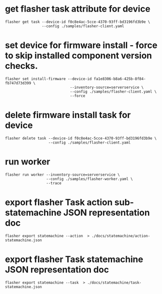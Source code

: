 # get flasher task attribute for device

```
flasher get task --device-id f0c8e4ac-5cce-4370-93ff-bd3196fd3b9e \
                 --config ./samples/flasher-client.yaml
```

# set device for firmware install - force to skip installed component version checks.
```
flasher set install-firmware --device-id fa1e8306-b8a6-425b-8f84-fb747d73d399 \
                              --inventory-source=serverservice \
                              --config ./samples/flasher-client.yaml \
                              --force
```

# delete firmware install task for device
```
flasher delete task --device-id f0c8e4ac-5cce-4370-93ff-bd3196fd3b9e \
                    --config ./samples/flasher-client.yaml
```

# run worker
```
flasher run worker --inventory-source=serverservice \
                   --config ./samples/flasher-worker.yaml \
                   --trace
```

# export flasher Task action sub-statemachine JSON representation doc
```
flasher export statemachine --action  > ./docs/statemachine/action-statemachine.json
```

# export flasher Task statemachine JSON representation doc
```
flasher export statemachine --task  > ./docs/statemachine/task-statemachine.json
```


